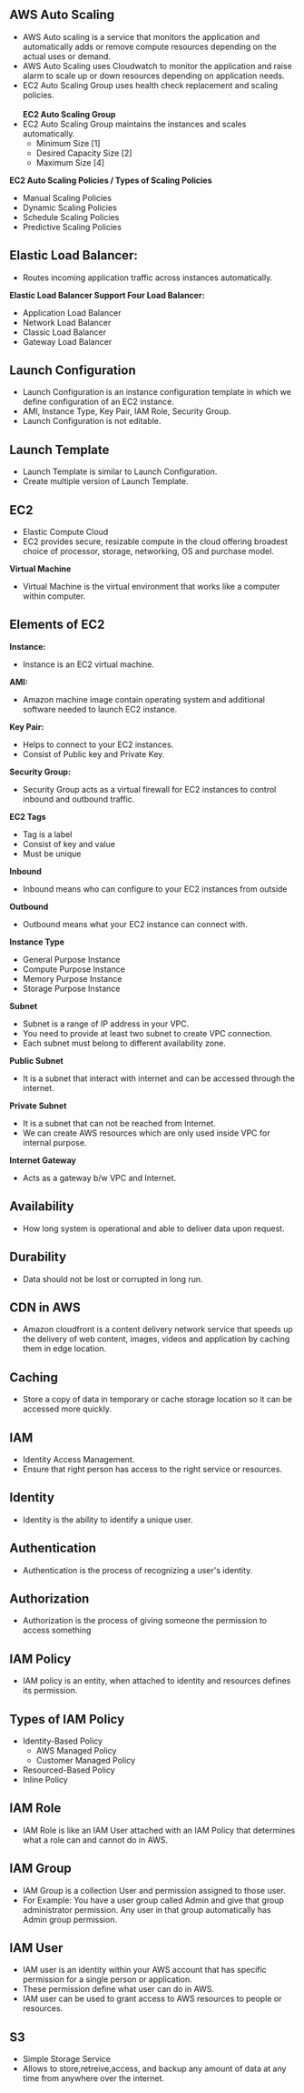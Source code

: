 ## AWS Auto Scaling
- AWS Auto scaling is a service that monitors the application and automatically adds or remove compute resources depending on the actual uses or demand.
- AWS Auto Scaling uses Cloudwatch to monitor the application and raise alarm to scale up or down resources depending on application needs.
- EC2 Auto Scaling Group uses health check replacement and scaling policies.<br/><br/>
**EC2 Auto Scaling Group**
- EC2 Auto Scaling Group maintains the instances and scales automatically.
  - Minimum Size [1]
  - Desired Capacity Size [2]
  - Maximum Size [4]<br/>

**EC2 Auto Scaling Policies / Types of Scaling Policies**
- Manual Scaling Policies
- Dynamic Scaling Policies
- Schedule Scaling Policies
- Predictive Scaling Policies

## Elastic Load Balancer:
- Routes incoming application traffic across instances automatically.<br/>

**Elastic Load Balancer Support Four Load Balancer:**
- Application Load Balancer
- Network Load Balancer 
- Classic Load Balancer
- Gateway Load Balancer

## Launch Configuration
- Launch Configuration is an instance configuration template in which we define configuration of an EC2 instance.
- AMI, Instance Type, Key Pair, IAM Role, Security Group.
- Launch Configuration is not editable.

## Launch Template
- Launch Template is similar to Launch Configuration.
- Create multiple version of Launch Template.

## EC2
- Elastic Compute Cloud
- EC2 provides secure, resizable compute in the cloud offering broadest choice of processor, storage, networking, OS and purchase model.

**Virtual Machine**
- Virtual Machine is the virtual environment that works like a computer within computer.


## Elements of EC2
**Instance:** <br/>
- Instance is an EC2 virtual machine.<br/>

**AMI:** <br/>
- Amazon machine image contain operating system and additional software needed to launch EC2 instance.<br/>

**Key Pair:** <br/>
- Helps to connect to your EC2 instances.<br/>
- Consist of Public key and Private Key.<br/>

**Security Group:** <br/>
- Security Group acts as a virtual firewall for EC2 instances to control inbound and outbound traffic.<br/>
 
**EC2 Tags** <br/>
- Tag is a label<br/>
- Consist of key and value<br/>
- Must be unique<br/>

**Inbound**<br/>
- Inbound means who can configure to your EC2 instances from outside<br/>

**Outbound** <br/>
- Outbound means what your EC2 instance can connect with.<br/>


**Instance Type**<br/>
- General Purpose Instance<br/>
- Compute Purpose Instance<br/>
- Memory Purpose Instance<br/>
- Storage Purpose Instance<br/>


**Subnet**<br/>
- Subnet is a range of IP address in your VPC.<br/>
- You need to provide at least two subnet to create VPC connection.<br/>
- Each subnet must belong to different availability zone.<br/>


**Public Subnet**<br/>
- It is a subnet that interact with internet and can be accessed through the internet.<br/>

**Private Subnet**<br/>
- It is a subnet that can not be reached from Internet.<br/>
- We can create AWS resources which are only used inside VPC for internal purpose.<br/>

**Internet Gateway**<br/>
- Acts as a gateway b/w VPC and Internet.

## Availability
- How long system is operational and able to deliver data upon request.

## Durability
- Data should not be lost or corrupted in long run.


## CDN in AWS
- Amazon cloudfront is a content delivery network service that speeds up the delivery of web content, images, videos and application by caching them in edge location.

## Caching 
- Store a copy of data in temporary or cache storage location so it can be accessed more quickly.

## IAM
- Identity Access Management.
- Ensure that right person has access to the right service or resources.

## Identity
- Identity is the ability to identify a unique user.

## Authentication
- Authentication is the process of recognizing a user's identity.

## Authorization
- Authorization is the process of giving someone the permission to access something



## IAM Policy
- IAM policy is an entity, when attached to identity and resources defines its permission.

## Types of IAM Policy
- Identity-Based Policy
  - AWS Managed Policy
  - Customer Managed Policy
- Resourced-Based Policy
- Inline Policy


## IAM Role
- IAM Role is like an IAM User attached with an IAM Policy that determines what a role can and cannot do in AWS.


## IAM Group
- IAM Group is a collection User and permission assigned to those user.
- For Example: You have a user group called Admin and give that group administrator permission. Any user in that group automatically has Admin group permission.


## IAM User
- IAM user is an identity within your AWS account that has specific permission for a single person or application.
- These permission define what user can do in AWS.
- IAM user can be used to grant access to AWS resources to people or resources.


## S3
- Simple Storage Service
- Allows to store,retreive,access, and backup any amount of data at any time from anywhere over the internet.


